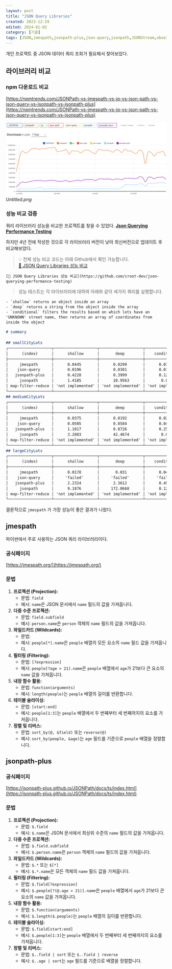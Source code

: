 ```yaml
---
layout: post
title: "JSON Query Libraries"
created: 2023-12-29
edited: 2024-01-02
category: [기술]
tags: [JSON,jmespath,jsonpath-plus,json-query,jsonpath,JSONStream,oboe]
---
```



개인 프로젝트 중 JSON 데이터 쿼리 조회가 필요해서 찾아보았다.


## 라이브러리 비교


### npm 다운로드 비교


[https://npmtrends.com/JSONPath-vs-jmespath-vs-jq-vs-json-path-vs-json-query-vs-jsonpath-vs-jsonpath-plus](https://npmtrends.com/JSONPath-vs-jmespath-vs-jq-vs-json-path-vs-json-query-vs-jsonpath-vs-jsonpath-plus)


![0](/assets/img/2023-12-29-JSON-Query-Libraries.md/0.png)_Untitled.png_


### 성능 비교 검증


쿼리 라이브러리 성능을 비교한 프로젝트를 찾을 수 있었다. [**Json Querying Performance Testing**](https://github.com/andykais/json-querying-performance-testing)


하지만 4년 전에 작성한 것으로 각 라이브러리 버전이 낮아 최신버전으로 업데이트 후 비교해보았다.


> 💡 전체 성능 비교 코드는 아래 Github에서 확인 가능합니다.  
> [🔗 JSON Query Libraries 성능 비교](https://github.com/croot-dev/json-querying-performance-testing)


	[🔗 JSON Query Libraries 성능 비교](https://github.com/croot-dev/json-querying-performance-testing)


> 성능 테스트는 각 라이브러리에 대하여 아래와 같이 세가지 쿼리를 실행합니다.

	- `shallow` returns an object inside an array
	- `deep` returns a string from the object inside the array
	- `conditional` filters the results based on which lots have an 'UNKNOWN' street name, then returns an array of coordinates from inside the object

```markdown
# summary

## smallCityLots
┌───────────────────┬───────────────────┬───────────────────┬───────────────────┐
│      (index)      │      shallow      │       deep        │    conditional    │
├───────────────────┼───────────────────┼───────────────────┼───────────────────┤
│     jmespath      │      0.0445       │      0.0299       │      0.0375       │
│    json-query     │      0.0196       │      0.0301       │      0.0186       │
│   jsonpath-plus   │      0.4228       │      0.3999       │      0.1292       │
│     jsonpath      │      1.4185       │      10.9563      │       0.028       │
│ map-filter-reduce │ 'not implemented' │ 'not implemented' │ 'not implemented' │
└───────────────────┴───────────────────┴───────────────────┴───────────────────┘
## mediumCityLots
┌───────────────────┬───────────────────┬───────────────────┬───────────────────┐
│      (index)      │      shallow      │       deep        │    conditional    │
├───────────────────┼───────────────────┼───────────────────┼───────────────────┤
│     jmespath      │      0.0375       │      0.0192       │      0.0263       │
│    json-query     │      0.0505       │      0.0584       │      0.0469       │
│   jsonpath-plus   │      1.1017       │      0.8726       │      0.2504       │
│     jsonpath      │      3.2803       │      42.4674      │       0.051       │
│ map-filter-reduce │ 'not implemented' │ 'not implemented' │ 'not implemented' │
└───────────────────┴───────────────────┴───────────────────┴───────────────────┘
## largeCityLots
┌───────────────────┬───────────────────┬───────────────────┬───────────────────┐
│      (index)      │      shallow      │       deep        │    conditional    │
├───────────────────┼───────────────────┼───────────────────┼───────────────────┤
│     jmespath      │      0.0178       │       0.031       │      0.0474       │
│    json-query     │     'failed'      │     'failed'      │     'failed'      │
│   jsonpath-plus   │      2.2324       │      2.3612       │      0.4997       │
│     jsonpath      │      9.1876       │     172.0668      │      0.1204       │
│ map-filter-reduce │ 'not implemented' │ 'not implemented' │ 'not implemented' │
└───────────────────┴───────────────────┴───────────────────┴───────────────────┘
```


결론적으로 `jmespath` 가 가장 성능이 좋은 결과가 나왔다. 


## jmespath 


파이썬에서 주로 사용하는 JSON 쿼리 라이브러리이다.


### 공식페이지


[https://jmespath.org/](https://jmespath.org/)


### 문법

1. **프로젝션 (Projection):**
	- 문법: `field`
	- 예시: `name`은 JSON 문서에서 `name` 필드의 값을 가져옵니다.
2. **다중 수준 프로젝션:**
	- 문법: `field.subfield`
	- 예시: `person.name`은 `person` 객체의 `name` 필드의 값을 가져옵니다.
3. **와일드카드 (Wildcards):**
	- 문법:
	- 예시: `people[*].name`은 `people` 배열의 모든 요소의 `name` 필드 값을 가져옵니다.
4. **필터링 (Filtering):**
	- 문법: `[?expression]`
	- 예시: `people[?age > 21].name`은 `people` 배열에서 `age`가 21보다 큰 요소의 `name` 값을 가져옵니다.
5. **내장 함수 활용:**
	- 문법: `function(arguments)`
	- 예시: `length(people)`는 `people` 배열의 길이를 반환합니다.
6. **테이블 슬라이싱:**
	- 문법: `[start:end]`
	- 예시: `people[1:3]`는 `people` 배열에서 두 번째부터 세 번째까지의 요소를 가져옵니다.
7. **정렬 및 리버스:**
	- 문법: `sort_by(@, &field)` 또는 `reverse(@)`
	- 예시: `sort_by(people, &age)`는 `age` 필드를 기준으로 `people` 배열을 정렬합니다.

## jsonpath-plus


### 공식페이지


[https://jsonpath-plus.github.io/JSONPath/docs/ts/index.html](https://jsonpath-plus.github.io/JSONPath/docs/ts/index.html)


### 문법

1. **프로젝션 (Projection):**
	- 문법: `$.field`
	- 예시: `$.name`은 JSON 문서에서 최상위 수준의 `name` 필드의 값을 가져옵니다.
2. **다중 수준 프로젝션:**
	- 문법: `$.field.subfield`
	- 예시: `$.person.name`은 `person` 객체의 `name` 필드의 값을 가져옵니다.
3. **와일드카드 (Wildcards):**
	- 문법: `$.*` 또는 `$[*]`
	- 예시: `$.*.name`은 모든 객체의 `name` 필드 값을 가져옵니다.
4. **필터링 (Filtering):**
	- 문법: `$.field[?expression]`
	- 예시: `$.people[?(@.age > 21)].name`은 `people` 배열에서 `age`가 21보다 큰 요소의 `name` 값을 가져옵니다.
5. **내장 함수 활용:**
	- 문법: `$.function(arguments)`
	- 예시: `$.length($.people)`는 `people` 배열의 길이를 반환합니다.
6. **테이블 슬라이싱:**
	- 문법: `$.field[start:end]`
	- 예시: `$.people[1:3]`는 `people` 배열에서 두 번째부터 세 번째까지의 요소를 가져옵니다.
7. **정렬 및 리버스:**
	- 문법: `$..field | sort` 또는 `$..field | reverse`
	- 예시: `$..age | sort`는 `age` 필드를 기준으로 배열을 정렬합니다.
